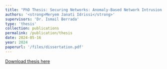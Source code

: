 ```yaml
---
title: "PhD Thesis: Securing Networks: Anomaly-Based Network Intrusion Detection with Federated Learning"
authors: '<strong>Meryem Janati Idrissi</strong>'
supervisors: 'Dr. Ismail Berrada'
type: 'thesis'
collection: publications
permalink: /publication/thesis
date: 2024-05-16
year: 2024
paperurl: '/files/dissertation.pdf'
---
```


[Download thesis here](http://meryemJanatiIdrissi.github.io/files/dissertation.pdf)